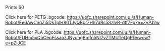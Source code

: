 Prints 60

Click here for PETG .bgcode: https://uofc.sharepoint.com/:u:/s/Human-Robot/Ee6AwCnqZi5DkTplH80TJyQBpr7Hh7dRs5SzlvB-dtf7Fg?e=ZyPJ2w

Click here for PLA .bgcode: https://uofc.sharepoint.com/:u:/s/Human-Robot/EUHm5xQnCepFssaozJNyuhgBmfo5NI7vZTMUTeQgPDvwcw?e=pZIJCE
